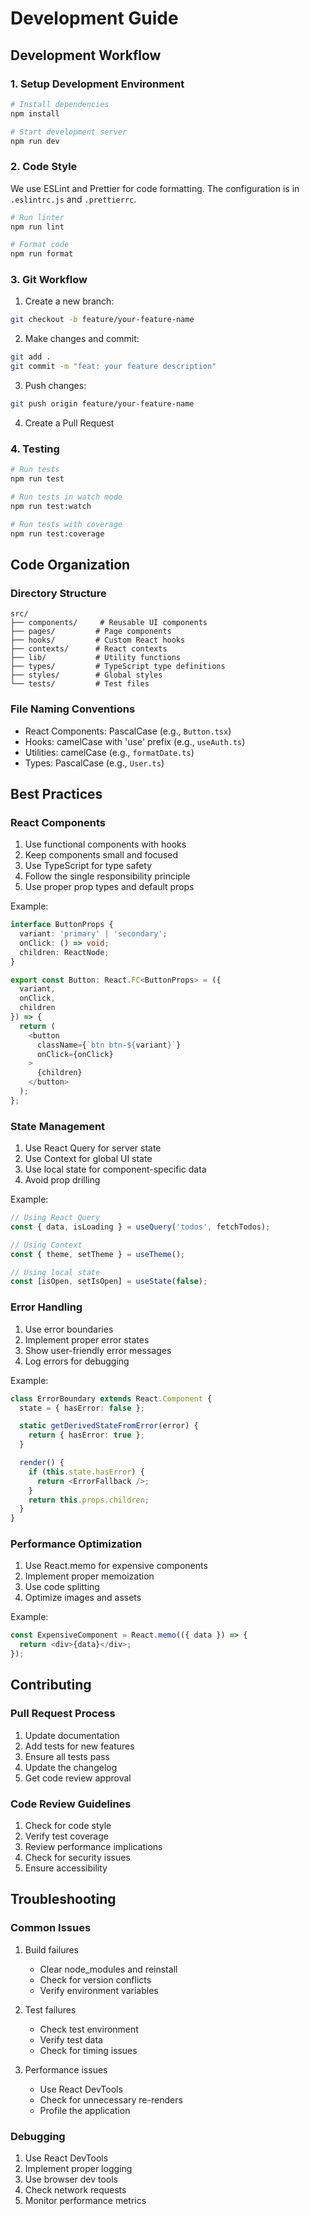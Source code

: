 # Development Guide

## Development Workflow

### 1. Setup Development Environment

```bash
# Install dependencies
npm install

# Start development server
npm run dev
```

### 2. Code Style

We use ESLint and Prettier for code formatting. The configuration is in `.eslintrc.js` and `.prettierrc`.

```bash
# Run linter
npm run lint

# Format code
npm run format
```

### 3. Git Workflow

1. Create a new branch:
```bash
git checkout -b feature/your-feature-name
```

2. Make changes and commit:
```bash
git add .
git commit -m "feat: your feature description"
```

3. Push changes:
```bash
git push origin feature/your-feature-name
```

4. Create a Pull Request

### 4. Testing

```bash
# Run tests
npm run test

# Run tests in watch mode
npm run test:watch

# Run tests with coverage
npm run test:coverage
```

## Code Organization

### Directory Structure

```
src/
├── components/     # Reusable UI components
├── pages/         # Page components
├── hooks/         # Custom React hooks
├── contexts/      # React contexts
├── lib/           # Utility functions
├── types/         # TypeScript type definitions
├── styles/        # Global styles
└── tests/         # Test files
```

### File Naming Conventions

- React Components: PascalCase (e.g., `Button.tsx`)
- Hooks: camelCase with 'use' prefix (e.g., `useAuth.ts`)
- Utilities: camelCase (e.g., `formatDate.ts`)
- Types: PascalCase (e.g., `User.ts`)

## Best Practices

### React Components

1. Use functional components with hooks
2. Keep components small and focused
3. Use TypeScript for type safety
4. Follow the single responsibility principle
5. Use proper prop types and default props

Example:
```typescript
interface ButtonProps {
  variant: 'primary' | 'secondary';
  onClick: () => void;
  children: ReactNode;
}

export const Button: React.FC<ButtonProps> = ({
  variant,
  onClick,
  children
}) => {
  return (
    <button
      className={`btn btn-${variant}`}
      onClick={onClick}
    >
      {children}
    </button>
  );
};
```

### State Management

1. Use React Query for server state
2. Use Context for global UI state
3. Use local state for component-specific data
4. Avoid prop drilling

Example:
```typescript
// Using React Query
const { data, isLoading } = useQuery('todos', fetchTodos);

// Using Context
const { theme, setTheme } = useTheme();

// Using local state
const [isOpen, setIsOpen] = useState(false);
```

### Error Handling

1. Use error boundaries
2. Implement proper error states
3. Show user-friendly error messages
4. Log errors for debugging

Example:
```typescript
class ErrorBoundary extends React.Component {
  state = { hasError: false };

  static getDerivedStateFromError(error) {
    return { hasError: true };
  }

  render() {
    if (this.state.hasError) {
      return <ErrorFallback />;
    }
    return this.props.children;
  }
}
```

### Performance Optimization

1. Use React.memo for expensive components
2. Implement proper memoization
3. Use code splitting
4. Optimize images and assets

Example:
```typescript
const ExpensiveComponent = React.memo(({ data }) => {
  return <div>{data}</div>;
});
```

## Contributing

### Pull Request Process

1. Update documentation
2. Add tests for new features
3. Ensure all tests pass
4. Update the changelog
5. Get code review approval

### Code Review Guidelines

1. Check for code style
2. Verify test coverage
3. Review performance implications
4. Check for security issues
5. Ensure accessibility

## Troubleshooting

### Common Issues

1. Build failures
   - Clear node_modules and reinstall
   - Check for version conflicts
   - Verify environment variables

2. Test failures
   - Check test environment
   - Verify test data
   - Check for timing issues

3. Performance issues
   - Use React DevTools
   - Check for unnecessary re-renders
   - Profile the application

### Debugging

1. Use React DevTools
2. Implement proper logging
3. Use browser dev tools
4. Check network requests
5. Monitor performance metrics 